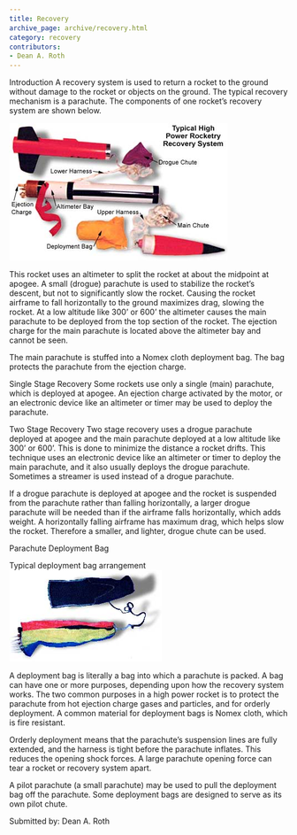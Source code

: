 ```yaml
---
title: Recovery
archive_page: archive/recovery.html
category: recovery
contributors:
- Dean A. Roth
---
```

Introduction A recovery system is used to return a rocket to the ground without damage to the rocket or objects on the ground. The typical recovery mechanism is a parachute. The components of one rocket’s recovery system are shown below.

![](/images/recovery_rocket.jpg)

This rocket uses an altimeter to split the rocket at about the midpoint at apogee. A small (drogue) parachute is used to stabilize the rocket’s descent, but not to significantly slow the rocket. Causing the rocket airframe to fall horizontally to the ground maximizes drag, slowing the rocket. At a low altitude like 300’ or 600’ the altimeter causes the main parachute to be deployed from the top section of the rocket. The ejection charge for the main parachute is located above the altimeter bay and cannot be seen.

The main parachute is stuffed into a Nomex cloth deployment bag. The bag protects the parachute from the ejection charge.

Single Stage Recovery Some rockets use only a single (main) parachute, which is deployed at apogee. An ejection charge activated by the motor, or an electronic device like an altimeter or timer may be used to deploy the parachute.

Two Stage Recovery Two stage recovery uses a drogue parachute deployed at apogee and the main parachute deployed at a low altitude like 300’ or 600’. This is done to minimize the distance a rocket drifts. This technique uses an electronic device like an altimeter or timer to deploy the main parachute, and it also usually deploys the drogue parachute. Sometimes a streamer is used instead of a drogue parachute.

If a drogue parachute is deployed at apogee and the rocket is suspended from the parachute rather than falling horizontally, a larger drogue parachute will be needed than if the airframe falls horizontally, which adds weight. A horizontally falling airframe has maximum drag, which helps slow the rocket. Therefore a smaller, and lighter, drogue chute can be used.

Parachute Deployment Bag

Typical deployment bag arrangement ![](/images/recovery_deploymentbag.jpg)

A deployment bag is literally a bag into which a parachute is packed. A bag can have one or more purposes, depending upon how the recovery system works. The two common purposes in a high power rocket is to protect the parachute from hot ejection charge gases and particles, and for orderly deployment. A common material for deployment bags is Nomex cloth, which is fire resistant.

Orderly deployment means that the parachute’s suspension lines are fully extended, and the harness is tight before the parachute inflates. This reduces the opening shock forces. A large parachute opening force can tear a rocket or recovery system apart.

A pilot parachute (a small parachute) may be used to pull the deployment bag off the parachute. Some deployment bags are designed to serve as its own pilot chute.

Submitted by: Dean A. Roth
